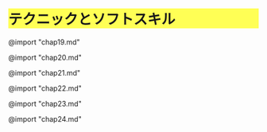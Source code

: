 <style>
    html {
        counter-reset: chapter 2;
    }
    h1{
        counter-reset: sub-chapter 18;
        background-color: #ffff55;
    }
</style>

# テクニックとソフトスキル

@import "chap19.md"

<div style="page-break-before:always"></div>

@import "chap20.md"

<div style="page-break-before:always"></div>

@import "chap21.md"

<div style="page-break-before:always"></div>

@import "chap22.md"

<div style="page-break-before:always"></div>

@import "chap23.md"

<div style="page-break-before:always"></div>

@import "chap24.md"

